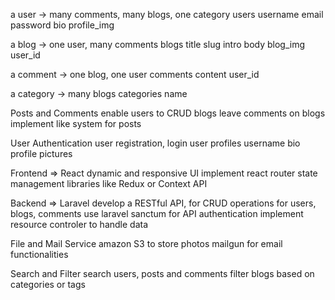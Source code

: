a user -> many comments, many blogs, one category
users
username
email
password
bio
profile_img

a blog -> one user, many comments
blogs
title
slug
intro
body
blog_img
user_id

a comment -> one blog, one user
comments
content
user_id

a category -> many blogs
categories
name

Posts and Comments
enable users to CRUD blogs
leave comments on blogs
implement like system for posts

User Authentication
user registration, login
user profiles
username
bio
profile pictures

Frontend => React
dynamic and responsive UI
implement react router
state management libraries like Redux or Context API

Backend => Laravel
develop a RESTful API, for CRUD operations
for users, blogs, comments
use laravel sanctum for API authentication
implement resource controler to handle data

File and Mail Service
amazon S3 to store photos
mailgun for email functionalities

Search and Filter
search users, posts and comments
filter blogs based on categories or tags
